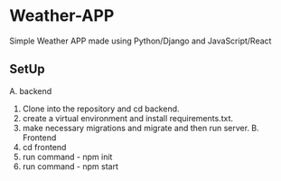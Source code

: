 # Weather-APP
Simple Weather APP made using Python/Django and JavaScript/React

SetUp
------
A. backend
1. Clone into the repository and cd backend.
2. create a virtual environment and install requirements.txt.
3. make necessary migrations and migrate and then run server.
B. Frontend
1. cd frontend
2. run command - npm init
3. run command - npm start
